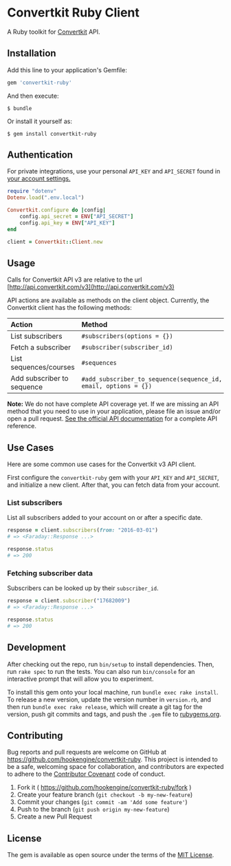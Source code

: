 # Convertkit Ruby Client

A Ruby toolkit for [Convertkit](https://convertkit.com/) API.

## Installation

Add this line to your application's Gemfile:

```ruby
gem 'convertkit-ruby'
```

And then execute:

    $ bundle

Or install it yourself as:

    $ gem install convertkit-ruby

## Authentication

For private integrations, use your personal ``API_KEY`` and ``API_SECRET`` found in [your account settings.](https://app.convertkit.com/account/edit)

```ruby
require "dotenv"
Dotenv.load(".env.local")

Convertkit.configure do |config|
	config.api_secret = ENV["API_SECRET"]
	config.api_key = ENV["API_KEY"]
end

client = Convertkit::Client.new
```

## Usage

Calls for Convertkit API v3 are relative to the url [http://api.convertkit.com/v3](http://api.convertkit.com/v3)

API actions are available as methods on the client object. Currently, the Convertkit client has the following methods:

| Action               		| Method             					 |
|:------------------------|:-----------------------------|
| List subscribers    		| `#subscribers(options = {})` |
| Fetch a subscriber  		| `#subscriber(subscriber_id)` |
| List sequences/courses  | `#sequences`									 |
| Add subscriber to sequence | `#add_subscriber_to_sequence(sequence_id, email, options = {})`|

**Note:** We do not have complete API coverage yet. If we are missing an API method
that you need to use in your application, please file an issue and/or open a
pull request. [See the official API documentation](http://kb.convertkit.com/article/api-documentation-v3/) for a complete API reference.

## Use Cases

Here are some common use cases for the Convertkit v3 API client.

First configure the ``convertkit-ruby`` gem with your ``API_KEY`` and ``API_SECRET``, and initialize a new client. After that, you can fetch data from your account.

### List subscribers

List all subscribers added to your account on or after a specific date.

```ruby
response = client.subscribers(from: "2016-03-01")
# => <Faraday::Response ...>

response.status
# => 200
```

### Fetching subscriber data

Subscribers can be looked up by their ``subscriber_id``.

```ruby
response = client.subscriber("17682009")
# => <Faraday::Response ...>

response.status
# => 200
```

## Development

After checking out the repo, run `bin/setup` to install dependencies. Then, run `rake spec` to run the tests. You can also run `bin/console` for an interactive prompt that will allow you to experiment.

To install this gem onto your local machine, run `bundle exec rake install`. To release a new version, update the version number in `version.rb`, and then run `bundle exec rake release`, which will create a git tag for the version, push git commits and tags, and push the `.gem` file to [rubygems.org](https://rubygems.org).

## Contributing

Bug reports and pull requests are welcome on GitHub at https://github.com/hookengine/convertkit-ruby. This project is intended to be a safe, welcoming space for collaboration, and contributors are expected to adhere to the [Contributor Covenant](http://contributor-covenant.org) code of conduct.

1. Fork it ( https://github.com/hookengine/convertkit-ruby/fork )
2. Create your feature branch (`git checkout -b my-new-feature`)
3. Commit your changes (`git commit -am 'Add some feature'`)
4. Push to the branch (`git push origin my-new-feature`)
5. Create a new Pull Request

## License

The gem is available as open source under the terms of the [MIT License](http://opensource.org/licenses/MIT).

